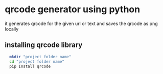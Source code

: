 # qrcode generator using python

it generates qrcode for the given url or text and saves the qrcode as png locally

## installing qrcode library

```bash
  mkdir "project folder name"
  cd "project folder name"
  pip Install qrcode
```
